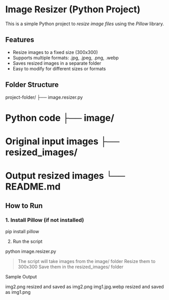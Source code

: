 #  Image Resizer (Python Project)

This is a simple Python project to *resize image files* using the *Pillow* library.

##  Features

- Resize images to a fixed size (300x300)
- Supports multiple formats: .jpg, .jpeg, .png, .webp
- Saves resized images in a separate folder
- Easy to modify for different sizes or formats

##  Folder Structure

project-folder/ ├── image.resizer.py 
# Python code ├── image/          
# Original input images ├── resized_images/       
# Output resized images └── README.md



##  How to Run

### 1. Install Pillow (if not installed)
pip install pillow

2. Run the script

python image.resizer.py

> The script will take images from the image/ folder
Resize them to 300x300
Save them in the resized_images/ folder

 Sample Output

img2.png resized and saved as img2.png
img1.jpg.webp resized and saved as img1.png
